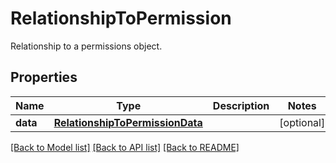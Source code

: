 # RelationshipToPermission

Relationship to a permissions object.
## Properties
Name | Type | Description | Notes
------------ | ------------- | ------------- | -------------
**data** | [**RelationshipToPermissionData**](RelationshipToPermissionData.md) |  | [optional] 

[[Back to Model list]](README.md#documentation-for-models) [[Back to API list]](README.md#documentation-for-api-endpoints) [[Back to README]](README.md)


